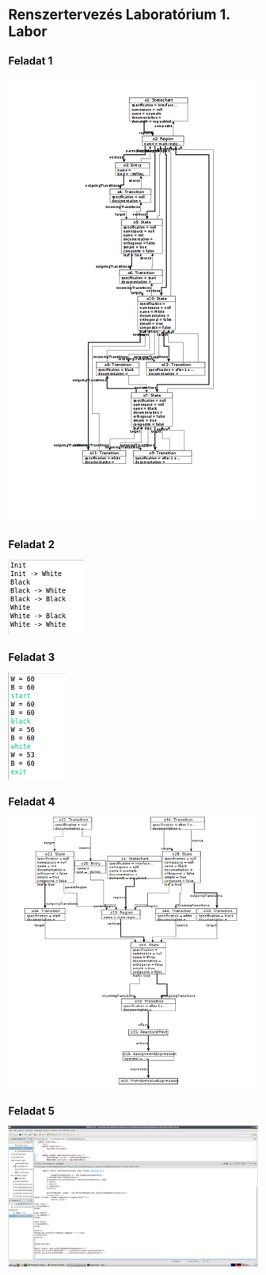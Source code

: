 # Renszertervezés Laboratórium 1. Labor

## Feladat 1

![](f1.png)

## Feladat 2

![](f2.png)

## Feladat 3

![](f3.png)

## Feladat 4

![](f4.png)

## Feladat 5

![](f5.png)

